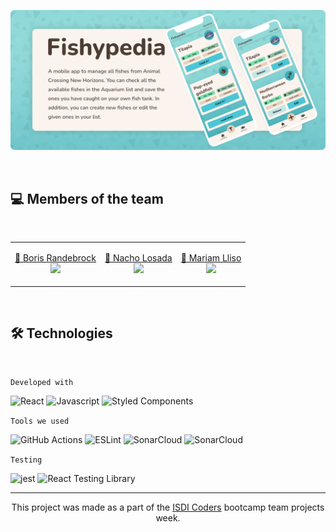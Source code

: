 <img 
     src=".github/img/fishypedia-github.png"
     alt="Fishypedia, a mobile app to manage all fishes from Animal Crossing New Horizons">

<br/>

## 💻 Members of the team

<br/>

<table align="center" width=100%>
    <tbody>
        <tr>
            <td>
              <p align="center">
                <a href="https://github.com/BorisMichaelRandebrock" alt="BorisMichaelRandebrock's profile">
                  🔗 Boris Randebrock
                  <br/>
                  <img src="https://github.com/BorisMichaelRandebrock.png" width="50">
                </a>
              </p>
            </td>
            <td>
              <p align="center">
                <a href="https://github.com/NachoLosada"        alt="NachoLosada's profile">
                  🔗 Nacho Losada
                  <br/>
                  <img src="https://github.com/NachoLosada.png" width="50">
                </a>
              </p>
            </td>
            <td>
              <p align="center">
                <a href="https://github.com/MariamLliso" alt="MariamLliso's profile">
                  🔗 Mariam Lliso
                  <br/>
                  <img src="https://github.com/MariamLliso.png" width="50">
                </a>
              </p>
            </td>
        </tr>
    </tbody>
</table>

<br/>

## 🛠 Technologies

<br/>

`Developed with`

<img alt="React" src="https://img.shields.io/badge/-React-61DAFB?style=flat-square&logo=react&logoColor=black" />
<img alt="Javascript" src="https://img.shields.io/badge/-Javascript-F7DF1E?style=flat-square&logo=JavaScript&logoColor=black" /> <img alt="Styled Components" src="https://img.shields.io/badge/-Styled_Components-db7092?style=flat-square&logo=styled-components&logoColor=white" />

`Tools we used`

<img alt="GitHub Actions" src="https://img.shields.io/badge/-GitHub Actions-2088FF?style=flat-square&logo=GitHub Actions&logoColor=white" /> <img alt="ESLint" src="https://img.shields.io/badge/-ESLint-4B32C3?style=flat-square&logo=ESLint&logoColor=white" /> <img alt="SonarCloud" src="https://img.shields.io/badge/-SonarCloud-F3702A?style=flat-square&logo=SonarCloud&logoColor=white" /> <img alt="SonarCloud" src="https://img.shields.io/badge/-Husky Hooks-4D4D4D?style=flat-square&logo=Windows Terminal&logoColor=white" />

`Testing`

<img alt="jest" src="https://img.shields.io/badge/-Jest-C21325?style=flat-square&logo=jest&logoColor=white" />
<img alt="React Testing Library" src="https://img.shields.io/badge/-React Testing Library-C21325?style=flat-square&logo=Testing Library&logoColor=white" />

<br/>
<hr>

<p align="center">
This project was made as a part of the <a href="https://isdicoders.com/" alt="ISDI Coders's website">ISDI Coders</a> bootcamp team projects week. 
</p>
